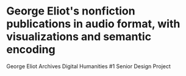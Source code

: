 George Eliot's nonfiction publications in audio format, with visualizations and semantic encoding 
=======
George Eliot Archives Digital Humanities #1 Senior Design Project
